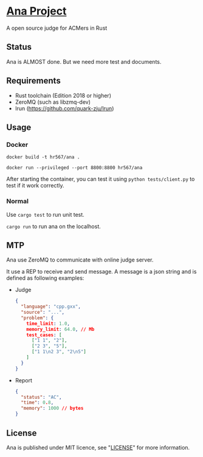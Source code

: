 # [Ana Project](https://gitlab.com/hr567/Ana)

A open source judge for ACMers in Rust


## Status

Ana is ALMOST done.
But we need more test and documents.


## Requirements

* Rust toolchain (Edition 2018 or higher)
* ZeroMQ (such as libzmq-dev)
* lrun (https://github.com/quark-zju/lrun)


## Usage

### Docker

`docker build -t hr567/ana .`

`docker run --privileged --port 8800:8800 hr567/ana`

After starting the container,
you can test it using `python tests/client.py`
to test if it work correctly.

### Normal

Use `cargo test` to run unit test.

`cargo run` to run ana on the localhost.


## MTP

Ana use ZeroMQ to communicate with online judge server.

It use a REP to receive and send message.
A message is a json string and
is defined as following examples:

* Judge

  ```json
  {
    "language": "cpp.gxx",
    "source": "...",
    "problem": {
      time_limit: 1.0,
      memory_limit: 64.0, // Mb
      test_cases: [
        ["1 1", "2"],
        ["2 3", "5"],
        ["1 1\n2 3", "2\n5"]
      ]
    }
  }
  ```
* Report

  ```json
  {
    "status": "AC",
    "time": 0.8,
    "memory": 1000 // bytes
  }
  ```


## License

Ana is published under MIT licence,
see "[LICENSE](LICENSE)" for more information.
